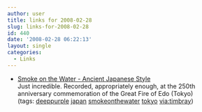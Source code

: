 ```yaml
---
author: user
title: links for 2008-02-28
slug: links-for-2008-02-28
id: 440
date: '2008-02-28 06:22:13'
layout: single
categories:
  - Links
---
```


*   [Smoke on the Water - Ancient Japanese Style](http://www.youtube.com/watch?v=8sEYIouqEdU)  
    Just incredible. Recorded, appropriately enough, at the 250th anniversary commemoration of the Great Fire of Edo (Tokyo)  
    (tags: [deeppurple](http://del.icio.us/superpat/deeppurple) [japan](http://del.icio.us/superpat/japan) [smokeonthewater](http://del.icio.us/superpat/smokeonthewater) [tokyo](http://del.icio.us/superpat/tokyo) [via:timbray](http://del.icio.us/superpat/via:timbray))  
